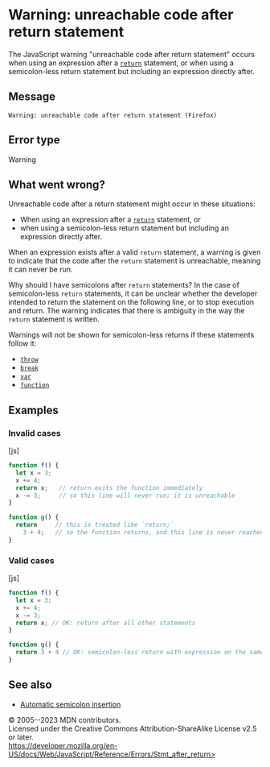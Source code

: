 Warning: unreachable code after return statement
================================================

 
The JavaScript warning \"unreachable code after return statement\"
occurs when using an expression after a [`return`](../statements/return)
statement, or when using a semicolon-less return statement but including
an expression directly after.


 
Message
-------

 
```text
Warning: unreachable code after return statement (Firefox)
```



 
Error type 
----------

 
Warning



 
What went wrong? 
----------------

 
Unreachable code after a return statement might occur in these
situations:

-   When using an expression after a [`return`](../statements/return)
    statement, or
-   when using a semicolon-less return statement but including an
    expression directly after.

When an expression exists after a valid `return` statement, a warning is
given to indicate that the code after the `return` statement is
unreachable, meaning it can never be run.

Why should I have semicolons after `return` statements? In the case of
semicolon-less `return` statements, it can be unclear whether the
developer intended to return the statement on the following line, or to
stop execution and return. The warning indicates that there is ambiguity
in the way the `return` statement is written.

Warnings will not be shown for semicolon-less returns if these
statements follow it:

-   [`throw`](../statements/throw)
-   [`break`](../statements/break)
-   [`var`](../statements/var)
-   [`function`](../statements/function)



 
Examples
--------


 
### Invalid cases 

 
 
 
[js]


```js
function f() {
  let x = 3;
  x += 4;
  return x;   // return exits the function immediately
  x -= 3;     // so this line will never run; it is unreachable
}

function g() {
  return     // this is treated like `return;`
    3 + 4;   // so the function returns, and this line is never reached
}
```




 
### Valid cases 

 
 
 
[js]


```js
function f() {
  let x = 3;
  x += 4;
  x -= 3;
  return x; // OK: return after all other statements
}

function g() {
  return 3 + 4 // OK: semicolon-less return with expression on the same line
}
```




 
See also 
--------

 
-   [Automatic semicolon
    insertion](../lexical_grammar#automatic_semicolon_insertion)



 
© 2005--2023 MDN contributors.\
Licensed under the Creative Commons Attribution-ShareAlike License v2.5
or later.\
https://developer.mozilla.org/en-US/docs/Web/JavaScript/Reference/Errors/Stmt_after_return>

